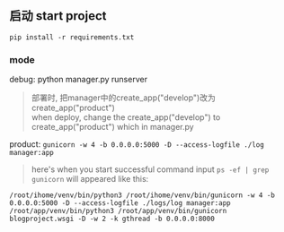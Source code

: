 ## 启动 start project  
`pip install -r requirements.txt`  

### mode
debug: python manager.py runserver  

> 部署时, 把manager中的create_app("develop")改为create_app("product")  
> when deploy, change the create_app("develop") to create_app("product") which in manager.py

product: `gunicorn -w 4 -b 0.0.0.0:5000 -D --access-logfile ./log manager:app`  

> here's when you start successful command input `ps -ef | grep gunicorn` will appeared like this:
```
/root/ihome/venv/bin/python3 /root/ihome/venv/bin/gunicorn -w 4 -b 0.0.0.0:5000 -D --access-logfile ./logs/log manager:app
/root/app/venv/bin/python3 /root/app/venv/bin/gunicorn blogproject.wsgi -D -w 2 -k gthread -b 0.0.0.0:8000
```




